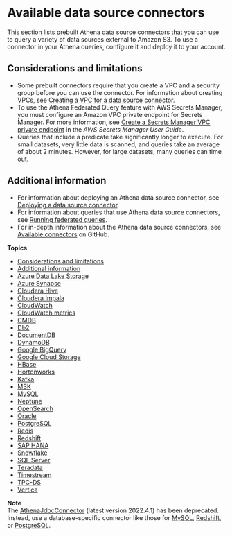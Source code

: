 # Available data source connectors<a name="connectors-available"></a>

This section lists prebuilt Athena data source connectors that you can use to query a variety of data sources external to Amazon S3\. To use a connector in your Athena queries, configure it and deploy it to your account\. 

## Considerations and limitations<a name="connectors-available-considerations"></a>
+  Some prebuilt connectors require that you create a VPC and a security group before you can use the connector\. For information about creating VPCs, see [Creating a VPC for a data source connector](athena-connectors-vpc-creation.md)\. 
+  To use the Athena Federated Query feature with AWS Secrets Manager, you must configure an Amazon VPC private endpoint for Secrets Manager\. For more information, see [Create a Secrets Manager VPC private endpoint](https://docs.aws.amazon.com/secretsmanager/latest/userguide/vpc-endpoint-overview.html#vpc-endpoint-create) in the *AWS Secrets Manager User Guide*\. 
+ Queries that include a predicate take significantly longer to execute\. For small datasets, very little data is scanned, and queries take an average of about 2 minutes\. However, for large datasets, many queries can time out\.

## Additional information<a name="connectors-available-see-also"></a>
+ For information about deploying an Athena data source connector, see [Deploying a data source connector](connect-to-a-data-source-lambda.md)\. 
+ For information about queries that use Athena data source connectors, see [Running federated queries](running-federated-queries.md)\.
+ For in\-depth information about the Athena data source connectors, see [Available connectors](https://github.com/awslabs/aws-athena-query-federation/wiki/Available-Connectors) on GitHub\. 

**Topics**
+ [Considerations and limitations](#connectors-available-considerations)
+ [Additional information](#connectors-available-see-also)
+ [Azure Data Lake Storage](connectors-adls-gen2.md)
+ [Azure Synapse](connectors-azure-synapse.md)
+ [Cloudera Hive](connectors-cloudera-hive.md)
+ [Cloudera Impala](connectors-cloudera-impala.md)
+ [CloudWatch](connectors-cloudwatch.md)
+ [CloudWatch metrics](connectors-cwmetrics.md)
+ [CMDB](connectors-cmdb.md)
+ [Db2](connectors-ibm-db2.md)
+ [DocumentDB](connectors-docdb.md)
+ [DynamoDB](connectors-dynamodb.md)
+ [Google BigQuery](connectors-bigquery.md)
+ [Google Cloud Storage](connectors-gcs.md)
+ [HBase](connectors-hbase.md)
+ [Hortonworks](connectors-hortonworks.md)
+ [Kafka](connectors-kafka.md)
+ [MSK](connectors-msk.md)
+ [MySQL](connectors-mysql.md)
+ [Neptune](connectors-neptune.md)
+ [OpenSearch](connectors-opensearch.md)
+ [Oracle](connectors-oracle.md)
+ [PostgreSQL](connectors-postgresql.md)
+ [Redis](connectors-redis.md)
+ [Redshift](connectors-redshift.md)
+ [SAP HANA](connectors-sap-hana.md)
+ [Snowflake](connectors-snowflake.md)
+ [SQL Server](connectors-microsoft-sql-server.md)
+ [Teradata](connectors-teradata.md)
+ [Timestream](connectors-timestream.md)
+ [TPC\-DS](connectors-tpcds.md)
+ [Vertica](connectors-vertica.md)

**Note**  
The [AthenaJdbcConnector](https://serverlessrepo.aws.amazon.com/applications/us-east-1/292517598671/AthenaJdbcConnector) \(latest version 2022\.4\.1\) has been deprecated\. Instead, use a database\-specific connector like those for [MySQL](connectors-mysql.md), [Redshift](connectors-redshift.md), or [PostgreSQL](connectors-postgresql.md)\.